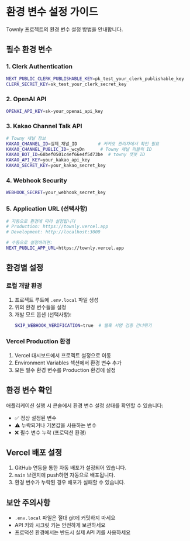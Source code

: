# 환경 변수 설정 가이드

Townly 프로젝트의 환경 변수 설정 방법을 안내합니다.

## 필수 환경 변수

### 1. Clerk Authentication
```bash
NEXT_PUBLIC_CLERK_PUBLISHABLE_KEY=pk_test_your_clerk_publishable_key
CLERK_SECRET_KEY=sk_test_your_clerk_secret_key
```

### 2. OpenAI API
```bash
OPENAI_API_KEY=sk-your_openai_api_key
```

### 3. Kakao Channel Talk API
```bash
# Towny 채널 정보
KAKAO_CHANNEL_ID=실제_채널_ID        # 카카오 관리자에서 확인 필요
KAKAO_CHANNEL_PUBLIC_ID=_wcyDn      # Towny 채널 퍼블릭 ID
KAKAO_BOT_ID=68bef0501c4ef66e4f5d73be  # towny 챗봇 ID
KAKAO_API_KEY=your_kakao_api_key
KAKAO_SECRET_KEY=your_kakao_secret_key
```

### 4. Webhook Security
```bash
WEBHOOK_SECRET=your_webhook_secret_key
```

### 5. Application URL (선택사항)
```bash
# 자동으로 환경에 따라 설정됩니다
# Production: https://townly.vercel.app
# Development: http://localhost:3000

# 수동으로 설정하려면:
NEXT_PUBLIC_APP_URL=https://townly.vercel.app
```

## 환경별 설정

### 로컬 개발 환경
1. 프로젝트 루트에 `.env.local` 파일 생성
2. 위의 환경 변수들을 설정
3. 개발 모드 옵션 (선택사항):
   ```bash
   SKIP_WEBHOOK_VERIFICATION=true  # 웹훅 서명 검증 건너뛰기
   ```

### Vercel Production 환경
1. Vercel 대시보드에서 프로젝트 설정으로 이동
2. Environment Variables 섹션에서 환경 변수 추가
3. 모든 필수 환경 변수를 Production 환경에 설정

## 환경 변수 확인

애플리케이션 실행 시 콘솔에서 환경 변수 설정 상태를 확인할 수 있습니다:
- ✅ 정상 설정된 변수
- ⚠️ 누락되거나 기본값을 사용하는 변수
- ❌ 필수 변수 누락 (프로덕션 환경)

## Vercel 배포 설정

1. GitHub 연동을 통한 자동 배포가 설정되어 있습니다.
2. `main` 브랜치에 push하면 자동으로 배포됩니다.
3. 환경 변수가 누락된 경우 배포가 실패할 수 있습니다.

## 보안 주의사항

- `.env.local` 파일은 절대 git에 커밋하지 마세요
- API 키와 시크릿 키는 안전하게 보관하세요
- 프로덕션 환경에서는 반드시 실제 API 키를 사용하세요
